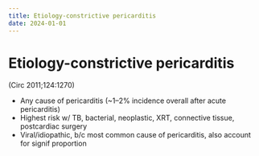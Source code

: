 ```yaml
---
title: Etiology-constrictive pericarditis
date: 2024-01-01
---
```

# Etiology-constrictive pericarditis

(Circ 2011;124:1270)
* Any cause of pericarditis (~1–2% incidence overall after acute pericarditis)
* Highest risk w/ TB, bacterial, neoplastic, XRT, connective tissue, postcardiac surgery
* Viral/idiopathic, b/c most common cause of pericarditis, also account for signif proportion
